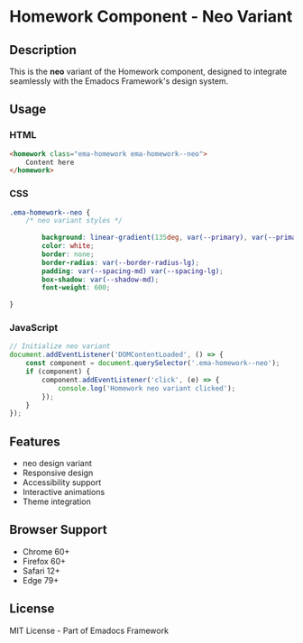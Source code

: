 # Homework Component - Neo Variant

## Description
This is the **neo** variant of the Homework component, designed to integrate seamlessly with the Emadocs Framework's design system.

## Usage

### HTML
```html
<homework class="ema-homework ema-homework--neo">
    Content here
</homework>
```

### CSS
```css
.ema-homework--neo {
    /* neo variant styles */
    
        background: linear-gradient(135deg, var(--primary), var(--primary-dark));
        color: white;
        border: none;
        border-radius: var(--border-radius-lg);
        padding: var(--spacing-md) var(--spacing-lg);
        box-shadow: var(--shadow-md);
        font-weight: 600;
    
}
```

### JavaScript
```javascript
// Initialize neo variant
document.addEventListener('DOMContentLoaded', () => {
    const component = document.querySelector('.ema-homework--neo');
    if (component) {
        component.addEventListener('click', (e) => {
            console.log('Homework neo variant clicked');
        });
    }
});
```

## Features
- neo design variant
- Responsive design
- Accessibility support
- Interactive animations
- Theme integration

## Browser Support
- Chrome 60+
- Firefox 60+
- Safari 12+
- Edge 79+

## License
MIT License - Part of Emadocs Framework
